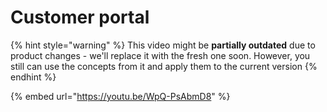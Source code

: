 # Customer portal

{% hint style="warning" %}
This video might be **partially outdated** due to product changes - we'll replace it with the fresh one soon. However, you still can use the concepts from it and apply them to the current version
{% endhint %}

{% embed url="https://youtu.be/WpQ-PsAbmD8" %}


